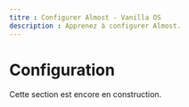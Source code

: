 ```yaml
---
titre : Configurer Almost - Vanilla OS
description : Apprenez à configurer Almost.
---
```


# Configuration

Cette section est encore en construction.
